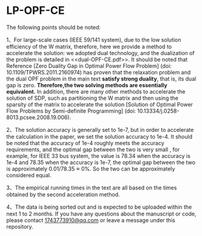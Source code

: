 # LP-OPF-CE

The following points should be noted:

  1、For large-scale cases (IEEE 59/141 system), due to the low solution efficiency of the W matrix, therefore, here we provide a method to accelerate the solution: we adopted dual technology, and the dualization of 
  the problem is  detailed in <<dual-OPF-CE.pdf>>. It should be noted that Reference [Zero Duality Gap in Optimal Power Flow Problem] (doi: 10.1109/TPWRS.2011.2160974) has proven 
  that the relaxation problem and the dual OPF problem in the main text **satisfy strong duality**, that is, its dual gap is zero. **Therefore,the two solving methods are essentially 
  equivalent.**  In addition, there are many other methods to accelerate the solution of SDP, such as partitioning the W matrix and then using the sparsity of the matrix to 
  accelerate the solution [Solution of Optimal Power Flow Problems by Semi-definite Programming] (doi: 10.13334/j.0258-8013.pcsee.2008.19.006).

  2、The solution accuracy is generally set to 1e-7, but in order to accelerate the calculation in the paper, we set the solution accuracy to 1e-4. It should be noted that the 
accuracy of 1e-4 roughly meets the accuracy requirements, and the optimal gap between the two is very small , for example, for IEEE 33 bus system, the value is 78.34 when 
the accuracy is 1e-4 and 78.35 when the accuracy is 1e-7, the optimal gap between the two is approximately 0.01/78.35 ≈ 0%. So the two can be approximately considered equal.

  3、The empirical running times in the text are all based on the times obtained by the second acceleration method.

  4、The data is being sorted out and is expected to be uploaded within the next 1 to 2 months.
If you have any questions about the manuscript or code, please contact 1743773910@qq.com or leave a message under this repository.
